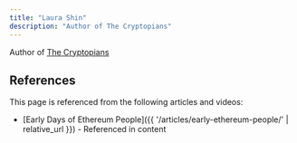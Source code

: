 ```yaml
---
title: "Laura Shin"
description: "Author of The Cryptopians"
---
```


Author of [The Cryptopians](https://www.amazon.ca/Cryptopians-Idealism-Greed-Making-Cryptocurrency/dp/1541763017/)

## References

This page is referenced from the following articles and videos:

- [Early Days of Ethereum People]({{ '/articles/early-ethereum-people/' | relative_url }}) - Referenced in content
